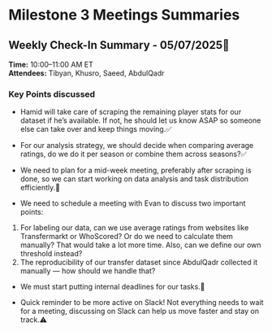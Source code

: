 # Milestone 3 Meetings Summaries

## Weekly Check-In Summary - 05/07/2025📝

**Time:** 10:00–11:00 AM ET  
**Attendees:** Tibyan, Khusro, Saeed, AbdulQadr

### Key Points discussed

* Hamid will take care of scraping the remaining player stats for our dataset if
he’s available. If not, he should let us know ASAP so someone else can take over
and keep things moving.✅

* For our analysis strategy, we should decide when comparing average ratings,
do we do it per season or combine them across seasons?✅

* We need to plan for a mid-week meeting, preferably after scraping is done,
so we can start working on data analysis and task distribution efficiently.📅

* We need to schedule a meeting with Evan to discuss two important points:

1) For labeling our data, can we use average ratings from websites like
Transfermarkt or WhoScored? Or do we need to calculate them manually? That would
take a lot more time. Also, can we define our own threshold instead?
2) The reproducibility of our transfer dataset since AbdulQadr collected it
manually — how should we handle that?

* We must start putting internal deadlines for our tasks.📆

* Quick reminder to be more active on Slack! Not everything needs to wait for
a meeting, discussing on Slack can help us move faster and stay on track.⚠️
